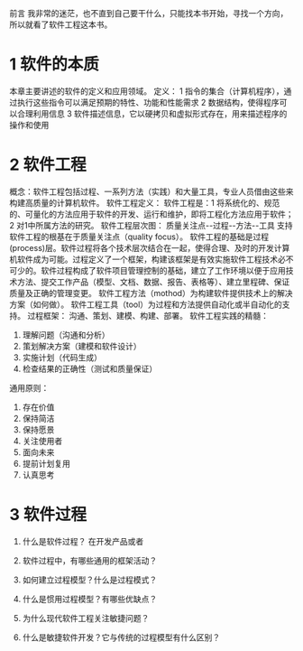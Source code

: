 
前言
我非常的迷茫，也不直到自己要干什么，只能找本书开始，寻找一个方向，所以就看了软件工程这本书。
# 1 软件的本质
本章主要讲述的软件的定义和应用领域。
定义：
1 指令的集合（计算机程序），通过执行这些指令可以满足预期的特性、功能和性能需求
2 数据结构，使得程序可以合理利用信息
3 软件描述信息，它以硬拷贝和虚拟形式存在，用来描述程序的操作和使用

# 2 软件工程
概念：软件工程包括过程、一系列方法（实践）和大量工具，专业人员借由这些来构建高质量的计算机软件。
软件工程定义：
软件工程是：1 将系统化的、规范的、可量化的方法应用于软件的开发、运行和维护，即将工程化方法应用于软件；2 对1中所属方法的研究。
软件工程层次图：
质量关注点--过程--方法--工具
支持软件工程的根基在于质量关注点（quality focus）。
软件工程的基础是过程(process)层。软件过程将各个技术层次结合在一起，使得合理、及时的开发计算机软件成为可能。过程定义了一个框架，构建该框架是有效实施软件工程技术必不可少的。软件过程构成了软件项目管理控制的基础，建立了工作环境以便于应用技术方法、提交工作产品（模型、文档、数据、报告、表格等）、建立里程碑、保证质量及正确的管理变更。
软件工程方法（mothod）为构建软件提供技术上的解决方案（如何做）。
软件工程工具（tool）为过程和方法提供自动化或半自动化的支持。
过程框架：
沟通、策划、建模、构建、部署。
软件工程实践的精髓：
1. 理解问题（沟通和分析）
2. 策划解决方案（建模和软件设计）
3. 实施计划（代码生成）
4. 检查结果的正确性（测试和质量保证）

通用原则：

1. 存在价值
2. 保持简洁
3. 保持愿景
4. 关注使用者
5. 面向未来
6. 提前计划复用
7. 认真思考

# 3 软件过程
1. 什么是软件过程？
在开发产品或者
2. 软件过程中，有哪些通用的框架活动？

3. 如何建立过程模型？什么是过程模式？

4. 什么是惯用过程模型？有哪些优缺点？

5. 为什么现代软件工程关注敏捷问题？

6. 什么是敏捷软件开发？它与传统的过程模型有什么区别？  
     
 
<!--stackedit_data:
eyJoaXN0b3J5IjpbLTg4Mzg2NzQ3Myw0NTU4OTg1MjEsLTEyNT
MxNTkxMTksMTMwMDYzOTk1NCwtMjEzMjI1NjgyNiw2NjA5ODU5
OV19
-->